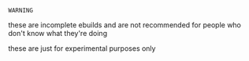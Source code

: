 `WARNING`

these are incomplete ebuilds and are not recommended for people who don't know what they're doing

these are just for experimental purposes only 

